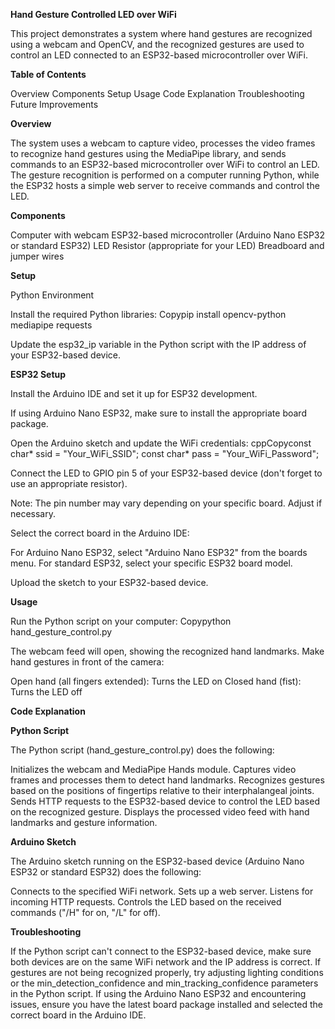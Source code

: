**Hand Gesture Controlled LED over WiFi**



This project demonstrates a system where hand gestures are recognized using a webcam and OpenCV, and the recognized gestures are used to control an LED connected to an ESP32-based microcontroller over WiFi.



**Table of Contents**


Overview
Components
Setup
Usage
Code Explanation
Troubleshooting
Future Improvements



**Overview**


The system uses a webcam to capture video, processes the video frames to recognize hand gestures using the MediaPipe library, and sends commands to an ESP32-based microcontroller over WiFi to control an LED. The gesture recognition is performed on a computer running Python, while the ESP32 hosts a simple web server to receive commands and control the LED.



**Components**


Computer with webcam
ESP32-based microcontroller (Arduino Nano ESP32 or standard ESP32)
LED
Resistor (appropriate for your LED)
Breadboard and jumper wires



**Setup**


Python Environment

Install the required Python libraries:
Copypip install opencv-python mediapipe requests

Update the esp32_ip variable in the Python script with the IP address of your ESP32-based device.



**ESP32 Setup**


Install the Arduino IDE and set it up for ESP32 development.

If using Arduino Nano ESP32, make sure to install the appropriate board package.


Open the Arduino sketch and update the WiFi credentials:
cppCopyconst char* ssid = "Your_WiFi_SSID";
const char* pass = "Your_WiFi_Password";

Connect the LED to GPIO pin 5 of your ESP32-based device (don't forget to use an appropriate resistor).

Note: The pin number may vary depending on your specific board. Adjust if necessary.


Select the correct board in the Arduino IDE:

For Arduino Nano ESP32, select "Arduino Nano ESP32" from the boards menu.
For standard ESP32, select your specific ESP32 board model.


Upload the sketch to your ESP32-based device.



**Usage**


Run the Python script on your computer:
Copypython hand_gesture_control.py

The webcam feed will open, showing the recognized hand landmarks.
Make hand gestures in front of the camera:

Open hand (all fingers extended): Turns the LED on
Closed hand (fist): Turns the LED off





**Code Explanation**


**Python Script**


The Python script (hand_gesture_control.py) does the following:

Initializes the webcam and MediaPipe Hands module.
Captures video frames and processes them to detect hand landmarks.
Recognizes gestures based on the positions of fingertips relative to their interphalangeal joints.
Sends HTTP requests to the ESP32-based device to control the LED based on the recognized gesture.
Displays the processed video feed with hand landmarks and gesture information.



**Arduino Sketch**


The Arduino sketch running on the ESP32-based device (Arduino Nano ESP32 or standard ESP32) does the following:

Connects to the specified WiFi network.
Sets up a web server.
Listens for incoming HTTP requests.
Controls the LED based on the received commands ("/H" for on, "/L" for off).



**Troubleshooting**


If the Python script can't connect to the ESP32-based device, make sure both devices are on the same WiFi network and the IP address is correct.
If gestures are not being recognized properly, try adjusting lighting conditions or the min_detection_confidence and min_tracking_confidence parameters in the Python script.
If using the Arduino Nano ESP32 and encountering issues, ensure you have the latest board package installed and selected the correct board in the Arduino IDE.
